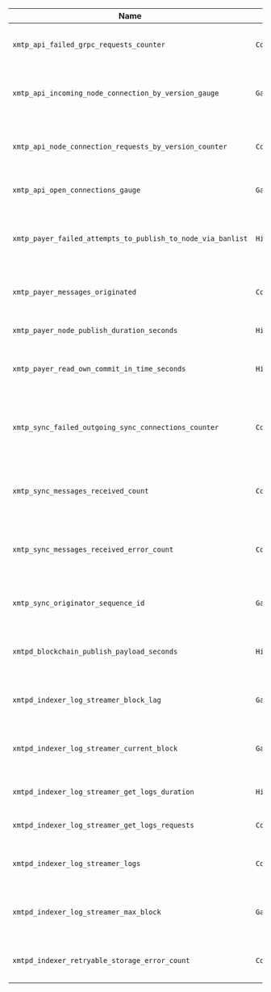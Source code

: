 | Name | Type | Description | File |
|------|------|-------------|------|
| `xmtp_api_failed_grpc_requests_counter` | `Counter` | Number of failed GRPC requests by code | `pkg/metrics/api.go` |
| `xmtp_api_incoming_node_connection_by_version_gauge` | `Gauge` | Number of incoming node connections by version | `pkg/metrics/api.go` |
| `xmtp_api_node_connection_requests_by_version_counter` | `Counter` | Number of incoming node connections by version | `pkg/metrics/api.go` |
| `xmtp_api_open_connections_gauge` | `Gauge` | Number of open API connections | `pkg/metrics/api.go` |
| `xmtp_payer_failed_attempts_to_publish_to_node_via_banlist` | `Histogram` | Number of failed attempts to publish to a node via banlist | `pkg/metrics/payer.go` |
| `xmtp_payer_messages_originated` | `Counter` | Number of messages originated by the payer. | `pkg/metrics/payer.go` |
| `xmtp_payer_node_publish_duration_seconds` | `Histogram` | Duration of the node publish call | `pkg/metrics/payer.go` |
| `xmtp_payer_read_own_commit_in_time_seconds` | `Histogram` | Read your own commit duration in seconds | `pkg/metrics/payer.go` |
| `xmtp_sync_failed_outgoing_sync_connections_counter` | `Counter` | Counter of total number of failed outgoing sync connection attempts | `pkg/metrics/sync.go` |
| `xmtp_sync_messages_received_count` | `Counter` | Count of messages received from the originator | `pkg/metrics/sync.go` |
| `xmtp_sync_messages_received_error_count` | `Counter` | Count of failed/errored messages received from the originator | `pkg/metrics/sync.go` |
| `xmtp_sync_originator_sequence_id` | `Gauge` | Last synced sequence id of the originator | `pkg/metrics/sync.go` |
| `xmtpd_blockchain_publish_payload_seconds` | `Histogram` | Time to publish a payload to the blockchain | `pkg/metrics/blockchain.go` |
| `xmtpd_indexer_log_streamer_block_lag` | `Gauge` | Lag between current block and max block | `pkg/metrics/indexer.go` |
| `xmtpd_indexer_log_streamer_current_block` | `Gauge` | Current block being processed by the log streamer | `pkg/metrics/indexer.go` |
| `xmtpd_indexer_log_streamer_get_logs_duration` | `Histogram` | Duration of the get logs call | `pkg/metrics/indexer.go` |
| `xmtpd_indexer_log_streamer_get_logs_requests` | `Counter` | Number of get logs requests | `pkg/metrics/indexer.go` |
| `xmtpd_indexer_log_streamer_logs` | `Counter` | Number of logs found by the log streamer | `pkg/metrics/indexer.go` |
| `xmtpd_indexer_log_streamer_max_block` | `Gauge` | Max block on the chain to be processed by the log streamer | `pkg/metrics/indexer.go` |
| `xmtpd_indexer_retryable_storage_error_count` | `Counter` | Number of retryable storage errors | `pkg/metrics/indexer.go` |
